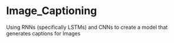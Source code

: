 # Image_Captioning
Using RNNs (specifically LSTMs) and CNNs to create a model that generates captions for Images
